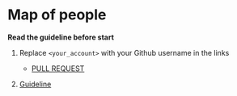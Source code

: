 # Map of people

**Read the guideline before start**

1. Replace `<your_account>` with your Github username in the links
    - [PULL REQUEST](https://github.com/mate-academy/js_set-of-people/pull/232)

2. [Guideline](https://github.com/mate-academy/js_task-guideline/blob/master/README.md)
